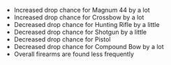 - Increased drop chance for Magnum 44 by a lot
- Increased drop chance for Crossbow by a lot
- Decreased drop chance for Hunting Rifle by a little
- Decreased drop chance for Shotgun by a little
- Decreased drop chance for Pistol
- Decreased drop chance for Compound Bow by a lot
- Overall firearms are found less frequently
